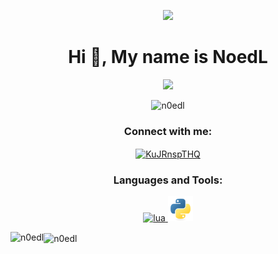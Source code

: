 
<p align="center"> <img src="https://i.pinimg.com/originals/5c/3a/41/5c3a412bd6886ce2f8f3a8b1c3abb7c9.gif"> </p>

<h1 align="center">Hi 👋, My name is NoedL</h1>
<div align="center">
    <img src="https://lanyard.cnrad.dev/api/925538473044234260?hideBadges=true">
</div>



<p align="center"> <img src="https://komarev.com/ghpvc/?username=n0edl&label=Profile%20views&color=3d3d3d&style=flat" alt="n0edl" /> </p>
<h3 align="center">Connect with me:</h3>
<p align="center">
<a href="https://discord.gg/KuJRnspTHQ" target="blank"><img align="center" src="https://raw.githubusercontent.com/rahuldkjain/github-profile-readme-generator/master/src/images/icons/Social/discord.svg" alt="KuJRnspTHQ" height="30" width="40" /></a>
</p>

<h3 align="center">Languages and Tools:</h3>
<p align="center"> <a href="https://www.lua.org/" target="_blank" rel="noreferrer"> <img src="https://upload.wikimedia.org/wikipedia/commons/thumb/c/cf/Lua-Logo.svg/1200px-Lua-Logo.svg.png" alt="lua" width="40" height="40"/> </a> <a href="https://www.python.org" target="_blank" rel="noreferrer"> <img src="https://raw.githubusercontent.com/devicons/devicon/master/icons/python/python-original.svg" alt="python" width="40" height="40"/> </a> </p>


<p><img align="left" src="https://github-readme-stats.vercel.app/api?username=n0edl&theme=dark" alt="n0edl" /></p>
<p><img align="center" src="https://github-readme-streak-stats.herokuapp.com/?user=n0edl&theme=dark" alt="n0edl" /></p>
